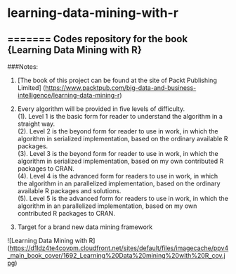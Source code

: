 # learning-data-mining-with-r
=======
Codes repository for the book {Learning Data Mining with R}
------------

###Notes:<br/> 
1. [The book of this project can be found at the site of Packt Publishing Limited] (https://www.packtpub.com/big-data-and-business-intelligence/learning-data-mining-r) <br/>

2. Every algorithm will be provided in five levels of difficulty.<br/>
(1). Level 1 is the basic form for reader to understand the algorithm in a straight way.<br/>
(2). Level 2 is the beyond form for reader to use in work, in which the algorithm in serialized implementation, based on the ordinary available R packages.<br/>
(3). Level 3 is the beyond form for reader to use in work, in which the algorithm in serialized implementation, based on my own contributed R packages to CRAN.<br/>
(4). Level 4 is the advanced form for readers to use in work, in which the algorithm in an parallelized implementation, based on the ordinary available R packages and solutions.<br/>
(5). Level 5 is the advanced form for readers to use in work, in which the algorithm in an parallelized implementation, based on my own contributed R packages to CRAN.<br/>

3. Target for a brand new data mining framework

![Learning Data Mining with R] (https://d1ldz4te4covpm.cloudfront.net/sites/default/files/imagecache/ppv4_main_book_cover/1692_Learning%20Data%20mining%20with%20R_cov.jpg)
